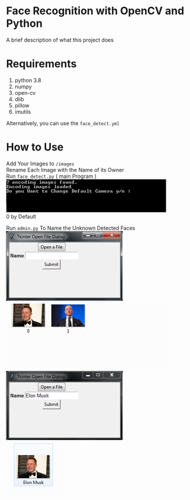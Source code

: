 
# Face Recognition with OpenCV and Python
A brief description of what this project does



# Requirements

1. python 3.8
2. numpy
3. open-cv
4. dlib
5. pillow
6. imutils

Alternatively, you can use the `face_detect.yml`

# How to Use

Add Your Images to `/images` \
Rename Each Image with the Name of its Owner \
Run `face_detect.py` ( main Program ) \
<img src="/images/forreadme/1.PNG"/> \
0 by Default

Run `admin.py` To Name the Unknown Detected Faces \
<img src="/images/forreadme/2.PNG"/> \
<img src="/images/forreadme/unknown faces.PNG"/> \
<img src="/images/forreadme/4.PNG"/> \
<img src="/images/forreadme/3.PNG"/>





